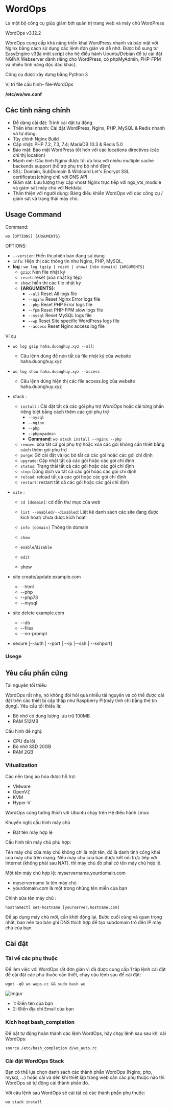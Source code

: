 # WordOps
Là một bộ công cụ giúp giảm bớt quản trị trang web và máy chủ WordPress 

WordOps v3.12.2

WordOps cung cấp khả năng triển khai WordPress nhanh và bảo mật với Nginx bằng cách sử dụng các lệnh đơn giản và dễ nhớ. Được bổ sung từ EasyEngine v3(là một script cho hệ điều hành Ubuntu/Debian để tự cài đặt NGINX Webserver dành riêng cho WordPress, có phpMyAdmin, PHP-FPM và nhiều tính năng độc đáo khác).

Công cụ được xây dựng bằng Python 3

Vị trí file cấu hình- file-WordOps

**/etc/wo/wo.conf**

## Các tính năng chính
* Dễ dàng cài đặt: Trình cài đặt tự động
* Triển khai nhanh: Cài đặt WordPress, Nginx, PHP, MySQL & Redis nhanh và tự động.
* Tùy chỉnh Nginx Build
* Cập nhật: PHP 7.2, 7.3, 7.4; MariaDB 10.3 & Redis 5.0
* Bảo mật: Bảo mật WordPress tốt hơn với các locations directives (các chỉ thị location)
* Mạnh mẽ: Cấu hình Nginx được tối ưu hóa với nhiều multiple cache backends support (hỗ trợ phụ trợ bộ nhớ đệm)
* SSL: Domain, SubDomain & Wildcard Let's Encrypt SSL certificates(chứng chỉ) với DNS API
* Giám sát: Lưu lượng truy cập vhost Nginx trực tiếp với ngx_vts_module và giám sát máy chủ với Netdata
* Thân thiện với người dùng: Bảng điều khiển WordOps với các công cụ / giám sát và trạng thái máy chủ.

## Usage Command

Command: 

`wo [OPTIONS] {ARGUMENTS}`

OPTIONS:
* `--version`: Hiển thị phiên bản đang sử dụng
* `info`: Hiện thị các thông tin như Nginx, PHP, MySQL, 
* **log** : `wo log (gzip | reset | show) [tên domain] {ARGUMENTS}`
    * `gzip`: Nén file nhật ký
    * `reset`: reset (xóa nhật ký tệp)
    * `show`: hiển thị các file nhật ký
    * **{ARGUMENTS}**:
        * `--all`          Reset All logs file
        * `--nginx`        Reset Nginx Error logs file
        * `--php`          Reset PHP Error logs file
        * `--fpm`          Reset PHP-FPM slow logs file
        * `--mysql`        Reset MySQL logs file
        * `--wp`           Reset Site specific WordPress logs file
        * `--access`       Reset Nginx access log file

Ví dụ 
* `wo log gzip haha.duonghuy.xyz --all`: 
    * Câu lệnh dùng để nén tất cả file nhật ký của website haha.duonghuy.xyz
* `wo log show haha.duonghuy.xyz --access`
    * Câu lệnh dùng hiện thị các file access.log của website haha.duonghuy.xyz


* stack : 
    * `install` : Cài đặt tất cả các gói phụ trợ WordOps hoặc cài từng phần riêng biệt bằng cách thêm các gói phụ trợ
        * `--mysql`
        * `--nginx`
        * `--php`
        * `--phpmyadmin`
        * **Command**: `wo stack install --nginx --php`
    * `remove`: xóa tất cả gói phụ trợ hoặc xóa các gói không cần thiết bằng cách thêm gói phụ trợ 
    * `purge`: Gỡ cài đặt và lọc bỏ tất cả các gói hoặc các gói chỉ định
    * `upgrade`: Cập nhật tất cả các gói hoặc các gói chỉ định 
    * `status`: Trạng thái tất cả các gói hoặc các gói chỉ định
    * `stop`: Dừng dịch vụ tất cả các gói hoặc các gói chỉ định
    * `reload`: reload tất cả các gói hoặc các gói chỉ định
    * `restart`: restart tất cả các gói hoặc các gói chỉ định
* `site` :
    * `cd [domain]`: cd đến thư mục của web 
    * `list --enabled/--disabled`: Liệt kê danh sách các site đang được kích hoạt/ chưa được kích hoạt
    * `info [domain]` Thông tin domain
    * `show`
    * `enable`/`disable`
    * `edit`
    
    * show
* site create/update example.com
    * --html
    * --php
    * --php73
    * --mysql 
* site delete example.com
    * --db
    * --files
    * --no-prompt
* secure [--auth | --port | --ip |--ssh | --sshport]


### Usege 

## Yêu cầu phần cứng 

Tài nguyên tối thiểu

WordOps rất nhẹ, nó không đòi hỏi quá nhiều tài nguyên và có thể được cài đặt trên các thiết bị cấp thấp như Raspberry PI(máy tính chỉ bằng thẻ tín dụng). Yêu cầu tối thiểu là:
* Bộ nhớ có dung lượng lưu trữ 100MB
* RAM 512MB

Cấu hình đề nghị:
* CPU đa lõi
* Bộ nhớ SSD 20GB
* RAM 2GB

### Vitualization
Các nền tảng ảo hóa được hỗ trợ:
* VMware
* OpenVZ
* KVM
* Hyper-V

WordOps cũng tương thích với Ubuntu chạy trên Hệ điều hành Linux

Khuyến nghị cấu hình máy chủ
* Đặt tên máy hợp lệ

Cấu hình tên máy chủ phù hợp:

Tên máy chủ của máy chủ không chỉ là một tên, đó là danh tính công khai của máy chủ trên mạng. Nếu máy chủ của bạn được kết nối trực tiếp với Internet (không phải sau NAT), thì máy chủ đó phải có tên máy chủ hợp lệ.

Một tên máy chủ hợp lệ: myservername.yourdomain.com
* myservername là tên máy chủ
* yourdomain.com là một trong những tên miền của bạn

Chỉnh sửa tên máy chủ :

`hostnamectl set-hostname [yourserver.hostname.com]`

Để áp dụng máy chủ mới, cần khởi động lại. Bước cuối cùng và quan trọng nhất, bạn nên tạo bản ghi DNS thích hợp để tạo subdomain trỏ đến IP máy chủ của bạn.

## Cài đặt 
### Tải về các phụ thuộc
Để làm việc với WordOps rất đơn giản vì đã được cung cấp 1 tập lệnh cài đặt để cài đặt các phụ thuộc cần thiết, chạy câu lệnh sau để cài đặt:

`wget -qO wo wops.cc && sudo bash wo`

![Imgur](https://i.imgur.com/TRXdxev.png)

* 1: Điền tên của bạn
* 2: Điền địa chỉ Email của bạn

### Kích hoạt bash_completion
Để bật tự động hoàn thành các lệnh WordOps, hãy chạy lệnh sau sau khi cài WordOps:

`source /etc/bash_completion.d/wo_auto.rc`

### Cài đặt WordOps Stack

Bạn có thể lựa chọn danh sách các thành phần WordOps (Nginx, php, mysql, ...) hoặc cài và đến khi thiết lập trang web cần các phụ thuộc nào thì WordOps sẽ tự động cài thành phần đó.

Với câu lệnh sau WordOps sẽ cài tát cả các thành phần phụ thuộc:

`wo stack install`

